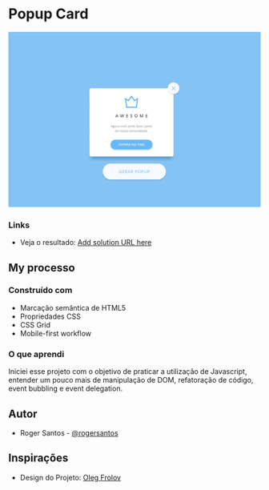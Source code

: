 # Popup Card

![Popup Card](./img/popup-image.jpg)

### Links

- Veja o resultado: [Add solution URL here](https://your-solution-url.com)

## My processo

### Construído com

- Marcação semântica de HTML5
- Propriedades CSS
- CSS Grid
- Mobile-first workflow

### O que aprendi

Iniciei esse projeto com o objetivo de praticar a utilização de Javascript, entender um pouco mais de manipulação de DOM, refatoração de código, event bubbling e event delegation.


<!-- ### Ideias futuras -->

<!-- [ ] Gerar popup's com diferentes estilos -->

## Autor

<!-- - Website - [Add your name here](https://www.your-site.com) -->
- Roger Santos - [@rogersantos](https://www.linkedin.com/in/roger-santos-77a84810b/)

## Inspirações

- Design do Projeto: [Oleg Frolov](https://dribbble.com/shots/2348203-Pop-up)